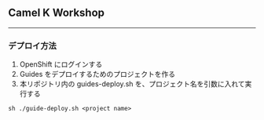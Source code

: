 ## Camel K Workshop 

---

### デプロイ方法

1. OpenShift にログインする
1. Guides をデプロイするためのプロジェクトを作る
1. 本リポジトリ内の guides-deploy.sh を、プロジェクト名を引数に入れて実行する

```
sh ./guide-deploy.sh <project name>
```
